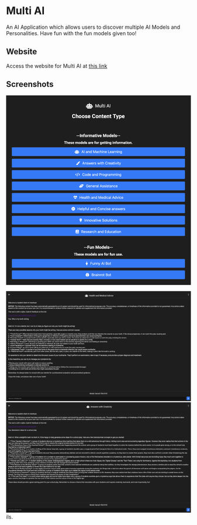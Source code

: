 [comment]: <> (MIT License)
[comment]: <> (Copyright c 2024 Aadish Samir)
[comment]: <> (See the LICENSE file in the root of this repository for details.)

# Multi AI

An AI Application which allows users to discover multiple AI Models and Personalities. Have fun with the fun models given too!
## Website
Access the website for Multi AI at [this link](https://aadishsamir123.github.io/Multi-AI)

## Screenshots
![Main Screen Image](screenshots/main.png)

![Tooth Advice Image](screenshots/tooth-advice.png)
![Brainstorming Image](screenshots/brainstorm.png)ils.